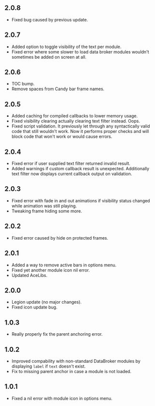 ## 2.0.8
* Fixed bug caused by previous update.

## 2.0.7
* Added option to toggle visibility of the text per module.
* Fixed error where some slower to load data broker modules wouldn't sometimes be added on screen at all.

## 2.0.6
* TOC bump.
* Remove spaces from Candy bar frame names.

## 2.0.5
* Added caching for compiled callbacks to lower memory usage.
* Fixed visibility clearing actually clearing text filter instead. Oops.
* Fixed script validation. It previously let through any syntactically valid code that still wouldn't work. Now it performs proper checks and will block code that won't work or would cause errors.

## 2.0.4
* Fixed error if user supplied text filter returned invalid result.
* Added warnings if custom callback result is unexpected. Additionally text filter now displays current callback output on validation.

## 2.0.3
* Fixed error with fade in and out animations if visibility status changed while animation was still playing.
* Tweaking frame hiding some more.

## 2.0.2
* Fixed error caused by hide on protected frames.

## 2.0.1
* Added a way to remove active bars in options menu.
* Fixed yet another module icon nil error.
* Updated AceLibs.

## 2.0.0
* Legion update (no major changes).
* Fixed icon update bug.

## 1.0.3
* Really properly fix the parent anchoring error.

## 1.0.2
* Improved compability with non-standard DataBroker modules by displaying `label` if `text` doesn't exist.
* Fix to missing parent anchor in case a module is not loaded.

## 1.0.1
* Fixed a nil error with module icon in options menu.